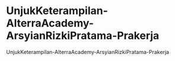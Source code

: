 # UnjukKeterampilan-AlterraAcademy-ArsyianRizkiPratama-Prakerja
UnjukKeterampilan-AlterraAcademy-ArsyianRizkiPratama-Prakerja
